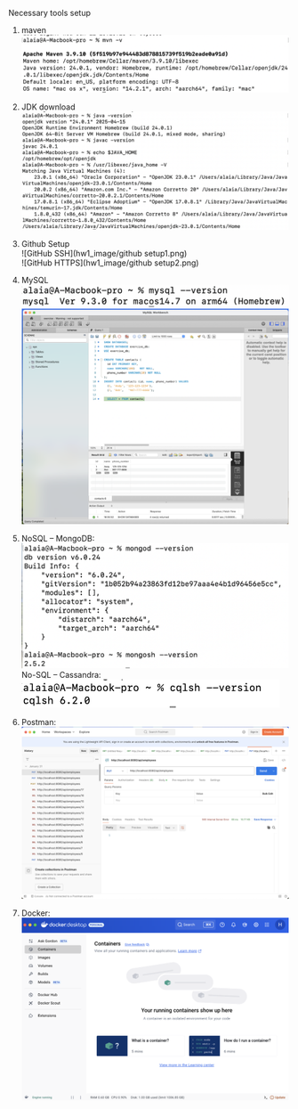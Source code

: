 Necessary tools setup

1. maven ![maven](hw1_image/maven.png)  
2. JDK download ![JDK](hw1_image/JDK.png)  

3. Github Setup  
   ![GitHub SSH](hw1_image/github setup1.png)  
   ![GitHub HTTPS](hw1_image/github setup2.png)  

4. MySQL  
   ![MySQL CLI](hw1_image/mysql.png)  
   ![MySQL Workbench](hw1_image/mysqlworkbench.png)  

5. NoSQL – MongoDB: ![MongoDB](hw1_image/MongoDB.png)  
   No-SQL – Cassandra: ![Cassandra](hw1_image/Cassandra.png)  

6. Postman: ![postman](hw1_image/postman.png)  
7. Docker: ![docker](hw1_image/docker.png)  
